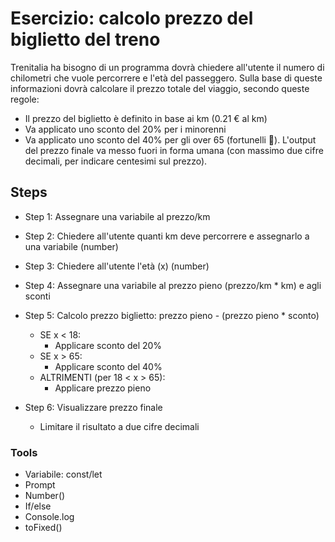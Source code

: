 # Esercizio: calcolo prezzo del biglietto del treno
Trenitalia ha bisogno di un programma dovrà chiedere all'utente il numero di chilometri che vuole percorrere e l'età del passeggero.
Sulla base di queste informazioni dovrà calcolare il prezzo totale del viaggio, secondo queste regole:
- Il prezzo del biglietto è definito in base ai km (0.21 € al km)
- Va applicato uno sconto del 20% per i minorenni
- Va applicato uno sconto del 40% per gli over 65 (fortunelli :older_adult:).
L'output del prezzo finale va messo fuori in forma umana (con massimo due cifre decimali, per indicare centesimi sul prezzo).

## Steps
- Step 1: Assegnare una variabile al prezzo/km

- Step 2: Chiedere all'utente quanti km deve percorrere e assegnarlo a una variabile (number)

- Step 3: Chiedere all'utente l'età (x) (number)

- Step 4: Assegnare una variabile al prezzo pieno (prezzo/km * km) e agli sconti

- Step 5: Calcolo prezzo biglietto: prezzo pieno - (prezzo pieno * sconto)
    - SE x < 18:
        - Applicare sconto del 20%
    - SE x > 65:
        - Applicare sconto del 40%
    - ALTRIMENTI (per 18 < x > 65):
        - Applicare prezzo pieno

- Step 6: Visualizzare prezzo finale
    - Limitare il risultato a due cifre decimali


### Tools
- Variabile: const/let
- Prompt
- Number()
- If/else
- Console.log
- toFixed()
